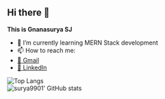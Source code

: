## Hi there 👋


**This is Gnanasurya SJ** 


- 🌱 I’m currently learning MERN Stack development
- 📫 How to reach me:
- [📧 Gmail](surya9901@gmail.com)
- [💬 LinkedIn](https://www.linkedin.com/in/gnanasurya-sj-93021628)

![Top Langs](https://github-readme-stats.vercel.app/api/top-langs/?username=thisisvillegas&theme=synthwave "surya9901' Top Languages Card")  
![surya9901' GitHub stats](https://github-readme-stats.vercel.app/api?username=thisisvillegas&theme=synthwave&show_icons=true&count_private=true "surya9901' GutHub Stats")


